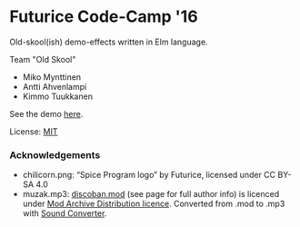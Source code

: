 Futurice Code-Camp '16
======================

Old-skool(ish) demo-effects written in Elm language.

Team "Old Skool"

- Miko Mynttinen
- Antti Ahvenlampi
- Kimmo Tuukkanen

See the demo [here](http://ktuukkan.github.io/codecamp16/).

License: [MIT](https://github.com/ktuukkan/codecamp16/blob/master/LICENSE)

### Acknowledgements

- chilicorn.png: “Spice Program logo” by Futurice, licensed under CC BY-SA 4.0
- muzak.mp3: [discoban.mod](http://modarchive.org/index.php?request=view_by_moduleid&query=67103) (see page for full author info) is licenced under [Mod Archive Distribution licence](http://modarchive.org/index.php?terms-upload). Converted from .mod to .mp3 with [Sound Converter](http://soundconverter.org/).
